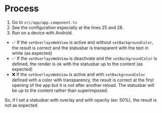 # Process
1. Go to `src/app/app.component.ts`
2. See the configuration especially at the lines 25 and 28.
3. Run on a device with Android.

- ✅ If the `setOverlaysWebView` is active and without `setBackgroundColor`, the result is correct and the statusbar is transparent with the text in white (as expected)
- ✅ If the `setOverlaysWebView` is deactivate and the `setBackgroundColor` is defined, the render is ok with the statusbar up to the content (as expected)
- ❌ If the `setOverlaysWebView` is active and with `setBackgroundColor` defined with a color with transparency, the result is correct at the first opening of the app but it is not after another reload. The statusbar will be up to the content rather than superimposed.

So, if I set a statusbar with overlay and with opacity (ex: 50%), the result is not as expected.
